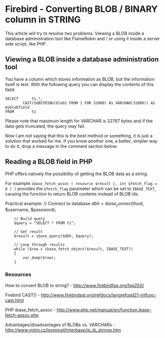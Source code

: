 # Firebird - Converting BLOB / BINARY column in STRING #

This article will try to resolve two problems. Viewing a BLOB inside a database administration tool like FlameRobin and / or using it inside a server side script, like PHP.

## Viewing a BLOB inside a database administration tool ##

You have a column which stores information as BLOB, but the information itself is text. With the following query you can display the contents of this field:

    SELECT      t1.*, 
  			CAST(SUBSTRING(blob1 FROM 1 FOR 32000) AS VARCHAR(32000)) AS myblobfield 
    FROM        t1

Please note that maximum length for VARCHAR is 32767 bytes and if the data gets truncated, the query may fail.

Now I am not saying that this is the best method or something, it is just a solution that worked for me. If you know another one, a better, simpler way to do it, drop a message in the comment section below.

## Reading a BLOB field in PHP ##

PHP offers natively the possibility of getting the BLOB data as a string. 

For example `ibase_fetch_assoc ( resource $result [, int $fetch_flag = 0 ] )`  provides the `$fetch_flag` parameter which can be set to `IBASE_TEXT`, causing the function to return BLOB contents instead of BLOB ids.

Practical example:
		// Connect to database
		$dbh = ibase_connect($host, $username, $password);
		
		// Build query
		$query = "SELECT * FROM t1";
		
		// Get result
		$result = ibase_query($dbh, $query);
				
		// Loop through results
		while ($row = ibase_fetch_object($result, IBASE_TEXT)) 
		{
			var_dump($row);
		}

### Resources ###

How to convert BLOB to string? - http://www.firebirdfaq.org/faq250/

Firebird CAST() - http://www.firebirdsql.org/refdocs/langrefupd21-intfunc-cast.html

PHP ibase_fetch_assoc - http://www.php.net/manual/en/function.ibase-fetch-assoc.php

Advantages/disadvantages of BLOBs vs. VARCHARs - http://www.volny.cz/iprenosil/interbase/ip_ib_strings.htm
